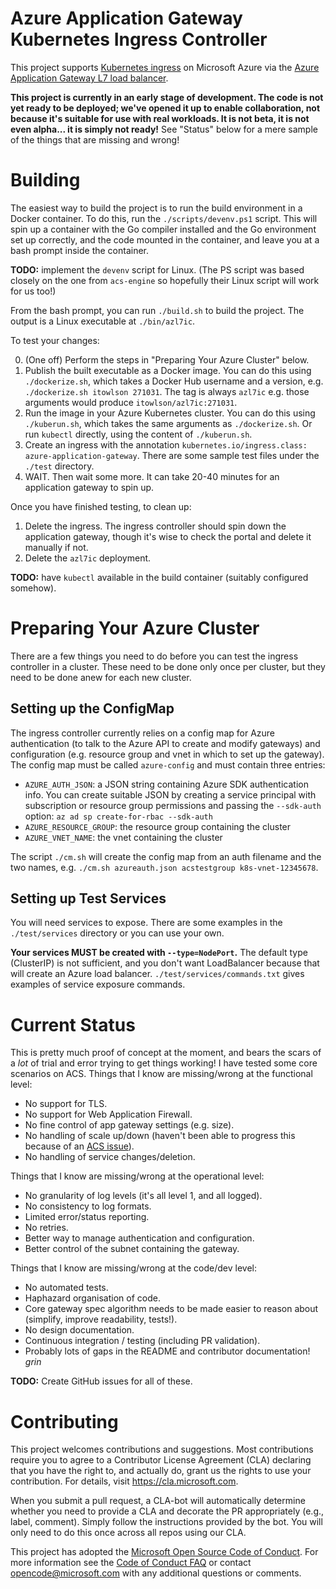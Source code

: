 # Azure Application Gateway Kubernetes Ingress Controller

This project supports [Kubernetes ingress](https://kubernetes.io/docs/concepts/services-networking/ingress/)
on Microsoft Azure via the [Azure Application Gateway L7 load balancer](https://docs.microsoft.com/en-us/azure/application-gateway/application-gateway-introduction).

**This project is currently in an early stage of development.  The code is not yet ready
to be deployed; we've opened it up to enable collaboration, not because it's suitable for
use with real workloads.  It is not beta, it is not even alpha... it is simply not ready!**
See "Status" below for a mere sample of the things that are missing and wrong!

# Building

The easiest way to build the project is to run the build environment in a Docker container.
To do this, run the `./scripts/devenv.ps1` script.  This will spin up a container with the
Go compiler installed and the Go environment set up correctly, and the code mounted in the
container, and leave you at a bash prompt inside the container.

**TODO:** implement the `devenv` script for Linux.  (The PS script was based closely on the
one from `acs-engine` so hopefully their Linux script will work for us too!)

From the bash prompt, you can run `./build.sh` to build the project.  The output is a Linux
executable at `./bin/azl7ic`.

To test your changes:

0. (One off)  Perform the steps in "Preparing Your Azure Cluster" below.
1. Publish the built executable as a Docker image.  You can do this using `./dockerize.sh`,
   which takes a Docker Hub username and a version, e.g. `./dockerize.sh itowlson 271031`.
   The tag is always `azl7ic` e.g. those arguments would produce `itowlson/azl7ic:271031`.
2. Run the image in your Azure Kubernetes cluster.  You can do this using `./kuberun.sh`,
   which takes the same arguments as `./dockerize.sh`.  Or run `kubectl` directly, using
   the content of `./kuberun.sh`.
3. Create an ingress with the annotation `kubernetes.io/ingress.class: azure-application-gateway`.
   There are some sample test files under the `./test` directory.
4. WAIT.  Then wait some more.  It can take 20-40 minutes for an application gateway to spin up.

Once you have finished testing, to clean up:

1. Delete the ingress.  The ingress controller should spin down the application gateway, though
   it's wise to check the portal and delete it manually if not.
2. Delete the `azl7ic` deployment.

**TODO:** have `kubectl` available in the build container (suitably configured somehow).

# Preparing Your Azure Cluster

There are a few things you need to do before you can test the ingress controller in a cluster.
These need to be done only once per cluster, but they need to be done anew for each new
cluster.

## Setting up the ConfigMap

The ingress controller currently relies on a config map for Azure authentication (to talk to
the Azure API to create and modify gateways) and configuration (e.g. resource group and vnet
in which to set up the gateway).  The config map must be called `azure-config` and must contain
three entries:

* `AZURE_AUTH_JSON`: a JSON string containing Azure SDK authentication info.  You can create
  suitable JSON by creating a service principal with subscription or resource group permissions
  and passing the `--sdk-auth` option: `az ad sp create-for-rbac --sdk-auth`
* `AZURE_RESOURCE_GROUP`: the resource group containing the cluster
* `AZURE_VNET_NAME`: the vnet containing the cluster

The script `./cm.sh` will create the config map from an auth filename and the two names, e.g.
`./cm.sh azureauth.json acstestgroup k8s-vnet-12345678`.

## Setting up Test Services

You will need services to expose.  There are some examples in the `./test/services` directory
or you can use your own.

**Your services MUST be created with `--type=NodePort`.**  The default type (ClusterIP) is not
sufficient, and you don't want LoadBalancer because that will create an Azure load balancer.
`./test/services/commands.txt` gives examples of service exposure commands.

# Current Status

This is pretty much proof of concept at the moment, and bears the scars of a _lot_ of trial and
error trying to get things working!  I have tested some core scenarios on ACS.  Things that I
know are missing/wrong at the functional level:

* No support for TLS.
* No support for Web Application Firewall.
* No fine control of app gateway settings (e.g. size).
* No handling of scale up/down (haven't been able to progress this because of an [ACS issue](https://github.com/Azure/acs-engine/issues/2063)).
* No handling of service changes/deletion.

Things that I know are missing/wrong at the operational level:

* No granularity of log levels (it's all level 1, and all logged).
* No consistency to log formats.
* Limited error/status reporting.
* No retries.
* Better way to manage authentication and configuration.
* Better control of the subnet containing the gateway.

Things that I know are missing/wrong at the code/dev level:

* No automated tests.
* Haphazard organisation of code.
* Core gateway spec algorithm needs to be made easier to reason about (simplify, improve
  readability, tests!).
* No design documentation.
* Continuous integration / testing (including PR validation).
* Probably lots of gaps in the README and contributor documentation!  *grin*

**TODO:** Create GitHub issues for all of these.

# Contributing

This project welcomes contributions and suggestions.  Most contributions require you to agree to a
Contributor License Agreement (CLA) declaring that you have the right to, and actually do, grant us
the rights to use your contribution. For details, visit https://cla.microsoft.com.

When you submit a pull request, a CLA-bot will automatically determine whether you need to provide
a CLA and decorate the PR appropriately (e.g., label, comment). Simply follow the instructions
provided by the bot. You will only need to do this once across all repos using our CLA.

This project has adopted the [Microsoft Open Source Code of Conduct](https://opensource.microsoft.com/codeofconduct/).
For more information see the [Code of Conduct FAQ](https://opensource.microsoft.com/codeofconduct/faq/) or
contact [opencode@microsoft.com](mailto:opencode@microsoft.com) with any additional questions or comments.
